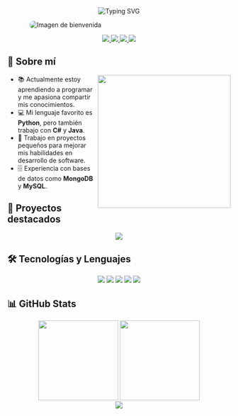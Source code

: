 <div align="center">
  <img src="https://readme-typing-svg.herokuapp.com?font=Fira+Code&size=25&duration=3000&pause=1000&color=00A8CC&center=true&vCenter=true&width=435&lines=Hola%2C+soy+Jose+Rico+%F0%9F%91%8B;Desarrollador+Full+Stack;Apasionado+por+la+tecnolog%C3%ADa" alt="Typing SVG" />
</div>

<img src="https://drive.google.com/uc?export=view&id=1BNHtR0kNUSSO3wqMbOQ486qmrZ-fpkJI" 
     alt="Imagen de bienvenida" 
     style="display: block; margin: 0 auto; border-radius: 15px; max-width: 80%;">

<div align="center">
  <a href="https://www.instagram.com/richoflucky/profilecard/?igsh=MTh6ZmtxeDR1d2x3eA==">
    <img src="https://img.shields.io/badge/-Instagram-E4405F?style=for-the-badge&logo=instagram&logoColor=white" />
  </a>
  <a href="https://www.facebook.com/richoflucky?mibextid=ZbWKwL">
    <img src="https://img.shields.io/badge/-Facebook-1877F2?style=for-the-badge&logo=facebook&logoColor=white" />
  </a>
  <a href="https://discord.com/users/joserico_">
    <img src="https://img.shields.io/badge/-Discord-5865F2?style=for-the-badge&logo=discord&logoColor=white" />
  </a>
  <a href="https://discord.gg/REqSYkHg">
    <img src="https://img.shields.io/badge/-Join%20my%20Discord-5865F2?style=for-the-badge&logo=discord&logoColor=white" />
  </a>
</div>

## 💫 Sobre mí

<img align="right" width="300" src="https://octodex.github.com/images/daftpunktocat-thomas.gif" />

- 📚 Actualmente estoy aprendiendo a programar y me apasiona compartir mis conocimientos.
- 💻 Mi lenguaje favorito es **Python**, pero también trabajo con **C#** y **Java**.
- 🚀 Trabajo en proyectos pequeños para mejorar mis habilidades en desarrollo de software.
- 🗄️ Experiencia con bases de datos como **MongoDB** y **MySQL**.

## 🚀 Proyectos destacados

<div align="center">
  <a href="https://github.com/RMJGLUCKY27/DEAD_CELLS-DATABASE">
    <img src="https://github-readme-stats.vercel.app/api/pin/?username=RMJGLUCKY27&repo=DEAD_CELLS-DATABASE&theme=react&bg_color=1F222E&title_color=00a8cc&icon_color=F8D866&hide_border=true&show_icons=false" />
  </a>
</div>

## 🛠️ Tecnologías y Lenguajes

<div align="center">
  <img src="https://img.shields.io/badge/Python-3776AB?style=for-the-badge&logo=python&logoColor=white" />
  <img src="https://img.shields.io/badge/C%23-239120?style=for-the-badge&logo=csharp&logoColor=white" />
  <img src="https://img.shields.io/badge/Java-007396?style=for-the-badge&logo=java&logoColor=white" />
  <img src="https://img.shields.io/badge/MongoDB-47A248?style=for-the-badge&logo=mongodb&logoColor=white" />
  <img src="https://img.shields.io/badge/MySQL-4479A1?style=for-the-badge&logo=mysql&logoColor=white" />
</div>

## 📊 GitHub Stats

<div align="center">
  <img height="180em" src="https://github-readme-stats.vercel.app/api?username=RMJGLUCKY27&show_icons=true&theme=react&bg_color=1F222E&title_color=00a8cc&icon_color=F8D866&hide_border=true&show_icons=true" />
  <img height="180em" src="https://github-readme-stats.vercel.app/api/top-langs/?username=RMJGLUCKY27&theme=react&bg_color=1F222E&title_color=00a8cc&icon_color=F8D866&hide_border=true&layout=compact" />
</div>

<div align="center">
  <img src="https://github-readme-activity-graph.vercel.app/graph?username=RMJGLUCKY27&bg_color=1F222E&color=00a8cc&line=F85D7F&point=FFFFFF&hide_border=true" />
</div>
